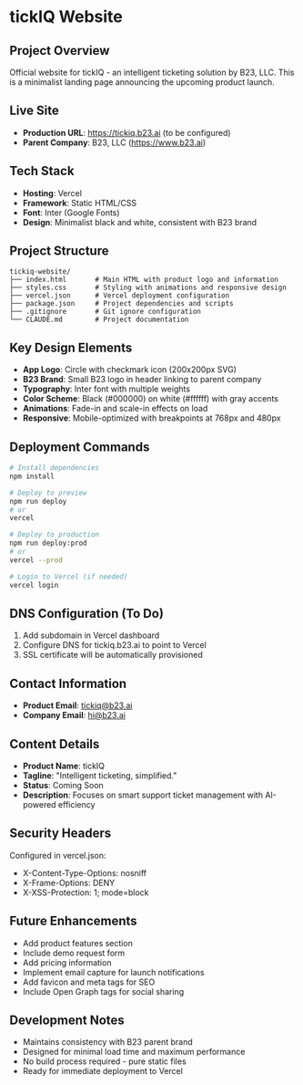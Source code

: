 # tickIQ Website

## Project Overview
Official website for tickIQ - an intelligent ticketing solution by B23, LLC. This is a minimalist landing page announcing the upcoming product launch.

## Live Site
- **Production URL**: https://tickiq.b23.ai (to be configured)
- **Parent Company**: B23, LLC (https://www.b23.ai)

## Tech Stack
- **Hosting**: Vercel
- **Framework**: Static HTML/CSS
- **Font**: Inter (Google Fonts)
- **Design**: Minimalist black and white, consistent with B23 brand

## Project Structure
```
tickiq-website/
├── index.html       # Main HTML with product logo and information
├── styles.css       # Styling with animations and responsive design
├── vercel.json      # Vercel deployment configuration
├── package.json     # Project dependencies and scripts
├── .gitignore       # Git ignore configuration
└── CLAUDE.md        # Project documentation
```

## Key Design Elements
- **App Logo**: Circle with checkmark icon (200x200px SVG)
- **B23 Brand**: Small B23 logo in header linking to parent company
- **Typography**: Inter font with multiple weights
- **Color Scheme**: Black (#000000) on white (#ffffff) with gray accents
- **Animations**: Fade-in and scale-in effects on load
- **Responsive**: Mobile-optimized with breakpoints at 768px and 480px

## Deployment Commands
```bash
# Install dependencies
npm install

# Deploy to preview
npm run deploy
# or
vercel

# Deploy to production
npm run deploy:prod
# or
vercel --prod

# Login to Vercel (if needed)
vercel login
```

## DNS Configuration (To Do)
1. Add subdomain in Vercel dashboard
2. Configure DNS for tickiq.b23.ai to point to Vercel
3. SSL certificate will be automatically provisioned

## Contact Information
- **Product Email**: tickiq@b23.ai
- **Company Email**: hi@b23.ai

## Content Details
- **Product Name**: tickIQ
- **Tagline**: "Intelligent ticketing, simplified."
- **Status**: Coming Soon
- **Description**: Focuses on smart support ticket management with AI-powered efficiency

## Security Headers
Configured in vercel.json:
- X-Content-Type-Options: nosniff
- X-Frame-Options: DENY
- X-XSS-Protection: 1; mode=block

## Future Enhancements
- Add product features section
- Include demo request form
- Add pricing information
- Implement email capture for launch notifications
- Add favicon and meta tags for SEO
- Include Open Graph tags for social sharing

## Development Notes
- Maintains consistency with B23 parent brand
- Designed for minimal load time and maximum performance
- No build process required - pure static files
- Ready for immediate deployment to Vercel